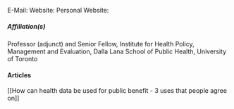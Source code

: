 E-Mail:
Website:
Personal Website:

##### Affiliation(s)
Professor (adjunct) and Senior Fellow, Institute for Health Policy, Management and Evaluation, Dalla Lana School of Public Health, University of Toronto

#### Articles
[[How can health data be used for public benefit - 3 uses that people agree on]]